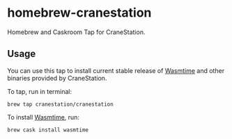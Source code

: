 # homebrew-cranestation

[Wasmtime]: https://github.com/cranestation/wasmtime

Homebrew and Caskroom Tap for CraneStation.

## Usage
You can use this tap to install current stable release of [Wasmtime] and
other binaries provided by CraneStation.

To tap, run in terminal:

```
brew tap cranestation/cranestation
```

To install [Wasmtime], run:

```
brew cask install wasmtime
```

